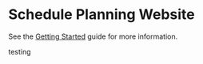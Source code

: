 Schedule Planning Website
=========================

See the [Getting Started](https://github.com/eecs183/SchedulePlanningWebsite/wiki/Getting-Started) guide for more information.

testing
